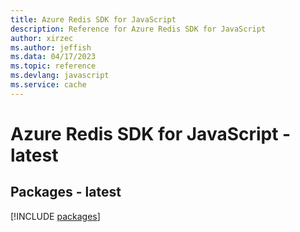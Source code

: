 ```yaml
---
title: Azure Redis SDK for JavaScript
description: Reference for Azure Redis SDK for JavaScript
author: xirzec
ms.author: jeffish
ms.data: 04/17/2023
ms.topic: reference
ms.devlang: javascript
ms.service: cache
---
```

# Azure Redis SDK for JavaScript - latest
## Packages - latest
[!INCLUDE [packages](redis-index.md)]